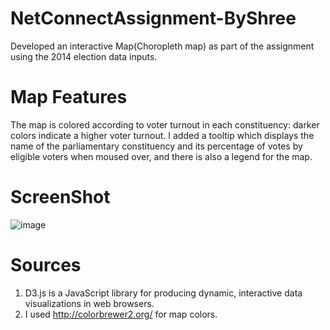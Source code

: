 # NetConnectAssignment-ByShree
Developed an interactive Map(Choropleth map) as part of the assignment using the 2014 election data inputs.

# Map Features
The map is colored according to voter turnout in each constituency: 
darker colors indicate a higher voter turnout. I added a tooltip which displays the name of the parliamentary constituency and its percentage of votes by eligible voters when moused over, and there is also a legend for the map.

# ScreenShot
![image](https://user-images.githubusercontent.com/76029867/219433519-c478e680-033f-4ff7-8cfb-51103b8d5c0c.png)

# Sources
1. D3.js is a JavaScript library for producing dynamic, interactive data visualizations in web browsers.
2. I used http://colorbrewer2.org/ for map colors.
